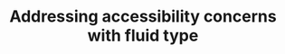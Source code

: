 ---
type: smashing
title: Addressing accessibility concerns with fluid type
url: https://www.smashingmagazine.com/2023/11/addressing-accessibility-concerns-fluid-type/
---